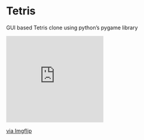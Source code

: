 # Tetris


GUI based Tetris clone using python’s pygame library  


<div style="width:260px;max-width:100%;"><div style="height:0;padding-bottom:88.85%;position:relative;"><iframe width="260" height="231" style="position:absolute;top:0;left:0;width:100%;height:100%;" frameBorder="0" src="https://imgflip.com/embed/47kify"></iframe></div><p><a href="https://imgflip.com/gif/47kify">via Imgflip</a></p></div>
